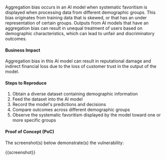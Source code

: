 Aggregation bias occurs in an AI model when systematic favoritism is displayed when processing data from different demographic groups. This bias originates from training data that is skewed, or that has an under representation of certain groups. Outputs from AI models that have an aggregation bias can result in unequal treatment of users based on demographic characteristics, which can lead to unfair and discriminatory outcomes.

#### Business Impact

Aggregation bias in this AI model can result in reputational damage and indirect financial loss due to the loss of customer trust in the output of the model.

#### Steps to Reproduce

1. Obtain a diverse dataset containing demographic information
1. Feed the dataset into the AI model
1. Record the model's predictions and decisions
1. Compare outcomes across different demographic groups
1. Observe the systematic favoritism displayed by the model toward one or more specific groups

#### Proof of Concept (PoC)

The screenshot(s) below demonstrate(s) the vulnerability:

{{screenshot}}
